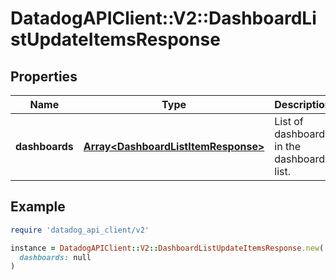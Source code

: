 # DatadogAPIClient::V2::DashboardListUpdateItemsResponse

## Properties

| Name | Type | Description | Notes |
| ---- | ---- | ----------- | ----- |
| **dashboards** | [**Array&lt;DashboardListItemResponse&gt;**](DashboardListItemResponse.md) | List of dashboards in the dashboard list. | [optional] |

## Example

```ruby
require 'datadog_api_client/v2'

instance = DatadogAPIClient::V2::DashboardListUpdateItemsResponse.new(
  dashboards: null
)
```

